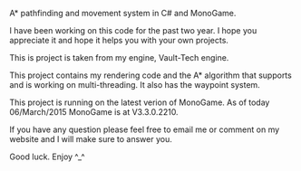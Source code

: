 A* pathfinding and movement system in C# and MonoGame.

I have been working on this code for the past two year. I hope you appreciate it and hope it helps you with your own projects.

This is project is taken from my engine, Vault-Tech engine.

This project contains my rendering code and the A* algorithm that supports and is working on multi-threading. It also has the waypoint system.

This project is running on the latest verion of MonoGame. As of today 06/March/2015 MonoGame is at V3.3.0.2210.

If you have any question please feel free to email me or comment on my website and I will make sure to answer you.

Good luck. Enjoy ^_^
